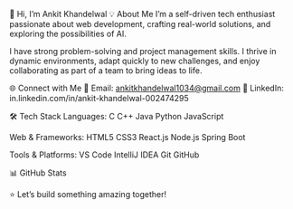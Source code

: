 👋 Hi, I’m Ankit Khandelwal
💡 About Me
I’m a self-driven tech enthusiast passionate about web development, crafting real-world solutions, and exploring the possibilities of AI.

I have strong problem-solving and project management skills. I thrive in dynamic environments, adapt quickly to new challenges, and enjoy collaborating as part of a team to bring ideas to life.

🌐 Connect with Me
📧 Email: ankitkhandelwal1034@gmail.com
🔗 LinkedIn: in.linkedin.com/in/ankit-khandelwal-002474295

🛠️ Tech Stack
Languages:
C C++ Java Python JavaScript

Web & Frameworks:
HTML5 CSS3 React.js Node.js Spring Boot

Tools & Platforms:
VS Code IntelliJ IDEA Git GitHub

📊 GitHub Stats


⭐ Let’s build something amazing together!
